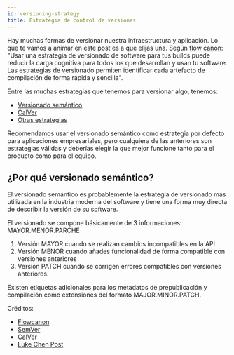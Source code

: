 ```yaml
---
id: versioning-strategy
title: Estrategia de control de versiones
---
```


Hay muchas formas de versionar nuestra infraestructura y aplicación. Lo que te vamos a animar en este post es a que elijas una. Según [flow canon](https://flowcanon.com/software/versioning-strategy/): "Usar una estrategia de versionado de software para tus builds puede reducir la carga cognitiva para todos los que desarrollan y usan tu software. Las estrategias de versionado permiten identificar cada artefacto de compilación de forma rápida y sencilla".

Entre las muchas estrategias que tenemos para versionar algo, tenemos:

- [Versionado semántico](https://semver.org/)
- [CalVer](https://calver.org/)
- [Otras estrategias](https://flowcanon.com/software/versioning-strategy/)

Recomendamos usar el versionado semántico como estrategia por defecto para aplicaciones empresariales, pero cualquiera de las anteriores son estrategias válidas y deberías elegir la que mejor funcione tanto para el producto como para el equipo.

## ¿Por qué versionado semántico?

El versionado semántico es probablemente la estrategia de versionado más utilizada en la industria moderna del software y tiene una forma muy directa de describir la versión de su software.

El versionado se compone básicamente de 3 informaciones: MAYOR.MENOR.PARCHE

1. Versión MAYOR cuando se realizan cambios incompatibles en la API
2. Versión MENOR cuando añades funcionalidad de forma compatible con versiones anteriores
3. Versión PATCH cuando se corrigen errores compatibles con versiones anteriores.

Existen etiquetas adicionales para los metadatos de prepublicación y compilación como extensiones del formato MAJOR.MINOR.PATCH.

Créditos:
- [Flowcanon](https://flowcanon.com/software/versioning-strategy/)
- [SemVer](https://semver.org/)
- [CalVer](https://calver.org/)
- [Luke Chen Post](https://nehckl0.medium.com/semver-and-calver-2-popular-software-versioning-schemes-96be80efe36)